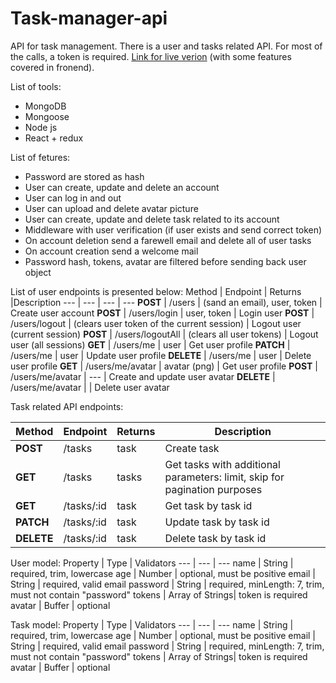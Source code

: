 # Task-manager-api
API for task management. There is a user and tasks related API. For most of the calls, a token is required. [Link for live verion](https://nowc-task-manager.herokuapp.com/) (with some features covered in fronend).

List of tools:
* MongoDB
* Mongoose
* Node js
* React + redux

List of fetures:
* Password are stored as hash
* User can create, update and delete an account
* User can log in and out
* User can upload and delete avatar picture
* User can create, update and delete task related to its account
* Middleware with user verification (if user exists and send correct token)
* On account deletion send a farewell email and delete all of user tasks
* On account creation send a welcome mail
* Password hash, tokens, avatar are filtered before sending back user object

List of user endpoints is presented below:
Method | Endpoint | Returns |Description
--- | --- | --- | ---
**POST** | /users | (sand an email), user, token | Create user account
**POST** | /users/login | user, token | Login user
**POST** | /users/logout | (clears user token of the current session) | Logout user (current session)
**POST** | /users/logoutAll | (clears all user tokens) | Logout user (all sessions)
**GET** | /users/me | user | Get user profile
**PATCH** | /users/me | user | Update user profile
**DELETE** | /users/me | user | Delete user profile
**GET** | /users/me/avatar | avatar (png) | Get user profile
**POST** | /users/me/avatar | --- | Create and update user avatar
**DELETE** | /users/me/avatar |  | Delete user avatar

Task related API endpoints:

Method | Endpoint | Returns |Description
--- | --- | --- | ---
**POST** | /tasks | task | Create task
**GET** | /tasks | tasks | Get tasks with additional parameters: limit, skip for pagination purposes
**GET** | /tasks/:id | task | Get task by task id
**PATCH** | /tasks/:id | task | Update task by task id
**DELETE** | /tasks/:id | task | Delete task by task id

User model:
Property | Type | Validators
--- | --- | ---
name | String | required, trim, lowercase
age | Number | optional, must be positive
email | String | required, valid email
password | String | required, minLength: 7, trim, must not contain "password"
tokens | Array of Strings| token is required
avatar | Buffer | optional

Task model:
Property | Type | Validators
--- | --- | ---
name | String | required, trim, lowercase
age | Number | optional, must be positive
email | String | required, valid email
password | String | required, minLength: 7, trim, must not contain "password"
tokens | Array of Strings| token is required
avatar | Buffer | optional
